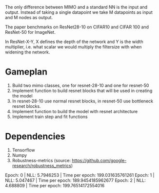 The only difference between MIMO and a standard NN is the input and output. Instead of taking a single datapoint we take M datapoints as input and M nodes as output.

The paper benchmarks on ResNet28-10 on CIFAR10 and CIFAR 100 and ResNet-50 for ImageNet. 

In ResNet-X-Y, X defines the depth of the network and Y is the width multiplier, i.e. what scalar we would multiply the filtersize with when widening the network.

# Gameplan

1. Build two mimo classes, one for resnet-28-10 and one for resnet-50
2. Implement function to build resnet blocks that will be used in creating the model  
3. In resnet-28-10 use normal resnet blocks, in resnet-50 use bottleneck resnet blocks.
4. Implement function to build the model with resnet architecture
5. Implement train step and fit functions

# Dependencies
1. Tensorflow
2. Numpy
3. Robustness-metrics (source: https://github.com/google-research/robustness_metrics)


Epoch: 0 | NLL: 5.7946253 | Time per epoch: 199.031635761261
Epoch: 1 | NLL: 5.047467 | Time per epoch: 189.9454185962677
Epoch: 2 | NLL: 4.688809 | Time per epoch: 199.76514172554016